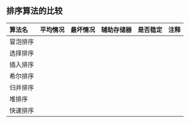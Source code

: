 ## 排序算法的比较

算法名|平均情况|最坏情况|辅助存储器|是否稳定|注释
:--|:--|:--|:--|:--|:--
冒泡排序|
选择排序|
插入排序|
希尔排序|
归并排序|
堆排序|
快速排序|

